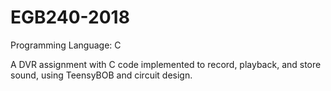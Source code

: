 # EGB240-2018
Programming Language: C

A DVR assignment with C code implemented to record, playback, and store sound, using TeensyBOB and circuit design.
